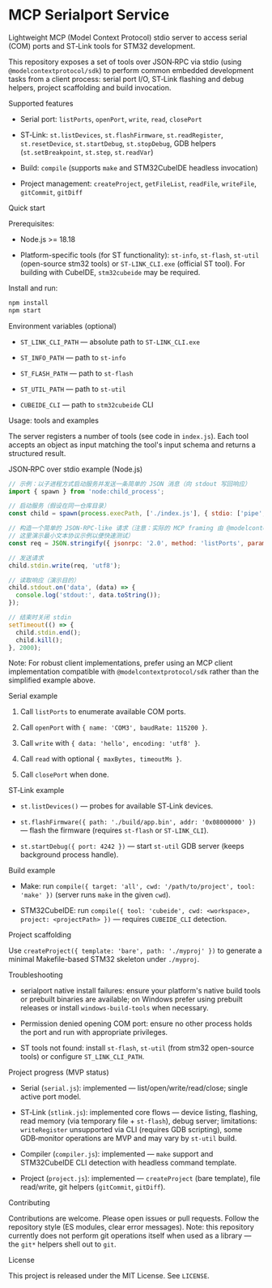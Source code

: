 # MCP Serialport Service

Lightweight MCP (Model Context Protocol) stdio server to access serial (COM) ports and ST‑Link tools for STM32 development.

This repository exposes a set of tools over JSON‑RPC via stdio (using `@modelcontextprotocol/sdk`) to perform common embedded development tasks from a client process: serial port I/O, ST‑Link flashing and debug helpers, project scaffolding and build invocation.

Supported features

- Serial port: `listPorts`, `openPort`, `write`, `read`, `closePort`

- ST‑Link: `st.listDevices`, `st.flashFirmware`, `st.readRegister`, `st.resetDevice`, `st.startDebug`, `st.stopDebug`, GDB helpers (`st.setBreakpoint`, `st.step`, `st.readVar`)

- Build: `compile` (supports `make` and STM32CubeIDE headless invocation)

- Project management: `createProject`, `getFileList`, `readFile`, `writeFile`, `gitCommit`, `gitDiff`

Quick start

Prerequisites:

- Node.js >= 18.18

- Platform-specific tools (for ST functionality): `st-info`, `st-flash`, `st-util` (open-source stm32 tools) or `ST-LINK_CLI.exe` (official ST tool). For building with CubeIDE, `stm32cubeide` may be required.

Install and run:

```bash
npm install
npm start
```

Environment variables (optional)

- `ST_LINK_CLI_PATH` — absolute path to `ST-LINK_CLI.exe`

- `ST_INFO_PATH` — path to `st-info`

- `ST_FLASH_PATH` — path to `st-flash`

- `ST_UTIL_PATH` — path to `st-util`

- `CUBEIDE_CLI` — path to `stm32cubeide` CLI

Usage: tools and examples

The server registers a number of tools (see code in `index.js`). Each tool accepts an object as input matching the tool's input schema and returns a structured result.

JSON‑RPC over stdio example (Node.js)

```javascript
// 示例：以子进程方式启动服务并发送一条简单的 JSON 消息（向 stdout 写回响应）
import { spawn } from 'node:child_process';

// 启动服务（假设在同一仓库目录）
const child = spawn(process.execPath, ['./index.js'], { stdio: ['pipe', 'pipe', 'inherit'] });

// 构造一个简单的 JSON-RPC-like 请求（注意：实际的 MCP framing 由 @modelcontextprotocol/sdk 管理，
// 这里演示最小文本协议示例以便快速测试）
const req = JSON.stringify({ jsonrpc: '2.0', method: 'listPorts', params: {}, id: 1 }) + '\n';

// 发送请求
child.stdin.write(req, 'utf8');

// 读取响应（演示目的）
child.stdout.on('data', (data) => {
  console.log('stdout:', data.toString());
});

// 结束时关闭 stdin
setTimeout(() => {
  child.stdin.end();
  child.kill();
}, 2000);
```

Note: For robust client implementations, prefer using an MCP client implementation compatible with `@modelcontextprotocol/sdk` rather than the simplified example above.

Serial example

1. Call `listPorts` to enumerate available COM ports.

2. Call `openPort` with `{ name: 'COM3', baudRate: 115200 }`.

3. Call `write` with `{ data: 'hello', encoding: 'utf8' }`.

4. Call `read` with optional `{ maxBytes, timeoutMs }`.

5. Call `closePort` when done.

ST‑Link example

- `st.listDevices()` — probes for available ST‑Link devices.

- `st.flashFirmware({ path: './build/app.bin', addr: '0x08000000' })` — flash the firmware (requires `st-flash` or `ST-LINK_CLI`).

- `st.startDebug({ port: 4242 })` — start `st-util` GDB server (keeps background process handle).

Build example

- Make: run `compile({ target: 'all', cwd: '/path/to/project', tool: 'make' })` (server runs `make` in the given `cwd`).

- STM32CubeIDE: run `compile({ tool: 'cubeide', cwd: <workspace>, project: <projectPath> })` — requires `CUBEIDE_CLI` detection.

Project scaffolding

Use `createProject({ template: 'bare', path: './myproj' })` to generate a minimal Makefile-based STM32 skeleton under `./myproj`.

Troubleshooting

- serialport native install failures: ensure your platform's native build tools or prebuilt binaries are available; on Windows prefer using prebuilt releases or install `windows-build-tools` when necessary.

- Permission denied opening COM port: ensure no other process holds the port and run with appropriate privileges.

- ST tools not found: install `st-flash`, `st-util` (from stm32 open-source tools) or configure `ST_LINK_CLI_PATH`.

Project progress (MVP status)

- Serial (`serial.js`): implemented — list/open/write/read/close; single active port model.

- ST‑Link (`stlink.js`): implemented core flows — device listing, flashing, read memory (via temporary file + `st-flash`), debug server; limitations: `writeRegister` unsupported via CLI (requires GDB scripting), some GDB‑monitor operations are MVP and may vary by `st-util` build.

- Compiler (`compiler.js`): implemented — `make` support and STM32CubeIDE CLI detection with headless command template.

- Project (`project.js`): implemented — `createProject` (bare template), file read/write, git helpers (`gitCommit`, `gitDiff`).

Contributing

Contributions are welcome. Please open issues or pull requests. Follow the repository style (ES modules, clear error messages). Note: this repository currently does not perform git operations itself when used as a library — the `git*` helpers shell out to `git`.

License

This project is released under the MIT License. See `LICENSE`.
